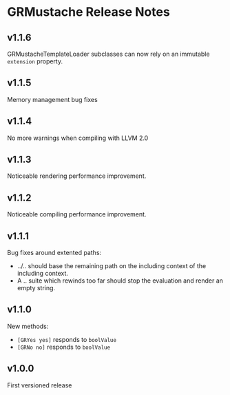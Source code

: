 GRMustache Release Notes
========================

## v1.1.6

GRMustacheTemplateLoader subclasses can now rely on an immutable `extension` property.

## v1.1.5

Memory management bug fixes

## v1.1.4

No more warnings when compiling with LLVM 2.0

## v1.1.3

Noticeable rendering performance improvement.

## v1.1.2

Noticeable compiling performance improvement.

## v1.1.1

Bug fixes around extented paths:

- ../.. should base the remaining path on the including context of the including context.
- A .. suite which rewinds too far should stop the evaluation and render an empty string.

## v1.1.0

New methods:

- `[GRYes yes]` responds to `boolValue`
- `[GRNo no]` responds to `boolValue`

## v1.0.0

First versioned release
